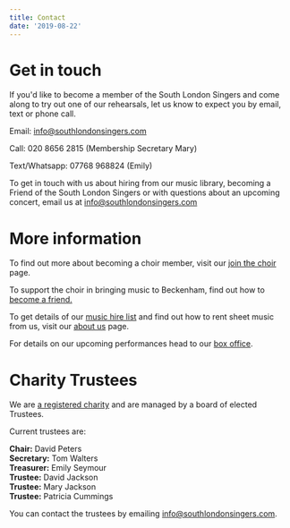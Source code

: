 ```yaml
---
title: Contact
date: '2019-08-22'
---
```


# Get in touch

If you'd like to become a member of the South London Singers and come along to try out one of our rehearsals, let us know to expect you by email, text or phone call.

Email: <info@southlondonsingers.com>

Call: 020 8656 2815 (Membership Secretary Mary)

Text/Whatsapp: 07768 968824 (Emily)

To get in touch with us about hiring from our music library, becoming a Friend of the South London Singers or with questions about an upcoming concert, email us at <info@southlondonsingers.com>

# More information

To find out more about becoming a choir member, visit our [join the choir](join-us) page.

To support the choir in bringing music to Beckenham, find out how to [become a friend.](friends)

To get details of our [music hire list](documents/hirelist.pdf) and find out how to rent sheet music from us, visit our [about us](about) page.

For details on our upcoming performances head to our [box office](box-office).

# Charity Trustees

We are [a registered charity](https://register-of-charities.charitycommission.gov.uk/charity-search/-/charity-details/800934/charity-overview) and are managed by a board of elected Trustees.

Current trustees are:

**Chair:** David Peters<br>
**Secretary:** Tom Walters<br>
**Treasurer:** Emily Seymour<br>
**Trustee:** David Jackson<br>
**Trustee:** Mary Jackson<br>
**Trustee:** Patricia Cummings

You can contact the trustees by emailing <info@southlondonsingers.com>.

